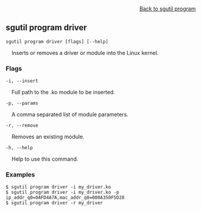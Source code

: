 <div id="readme" class="Box-body readme blob js-code-block-container">
<article class="markdown-body entry-content p-3 p-md-6" itemprop="text">
<p align="right">
<a href="https://github.com/fpgasystems/sgrt/blob/main/cli/manual/sgutil-program.md#sgutil-program">Back to sgutil program</a>
</p>

## sgutil program driver

<code>sgutil program driver [flags] [--help]</code>
<p>
  &nbsp; &nbsp; Inserts or removes a driver or module into the Linux kernel.
</p>

### Flags
<code>-i, --insert <string></code>
<p>
  &nbsp; &nbsp; Full path to the .ko module to be inserted.
</p>

<code>-p, --params <string></code>
<p>
  &nbsp; &nbsp; A comma separated list of module parameters.
</p>

<code>-r, --remove <string></code>
<p>
  &nbsp; &nbsp; Removes an existing module.
</p>

<code>-h, --help <string></code>
<p>
  &nbsp; &nbsp; Help to use this command.
</p>

### Examples
```
$ sgutil program driver -i my_driver.ko
$ sgutil program driver -i my_driver.ko -p ip_addr_q0=0AFD4A7A,mac_addr_q0=000A350F5D28
$ sgutil program driver -r my_driver
```